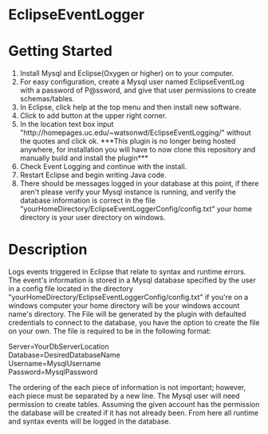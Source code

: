 # EclipseEventLogger

# Getting Started
<ol>
<li> Install Mysql and Eclipse(Oxygen or higher) on to your computer.</li>

<li> For easy configuration, create a Mysql user named EclipseEventLog with a password of P@ssword, and give that user permissions to create schemas/tables.</li>

<li> In Eclipse, click help at the top menu and then install new software.</li>

<li> Click to add button at the upper right corner.</li>

<li> In the location text box input "http://homepages.uc.edu/~watsonwd/EclipseEventLogging/" without the quotes and click ok. ***This plugin is no longer being hosted anywhere, for installation you will have to now clone this repository and manually build and install the plugin***</li>

<li> Check Event Logging and continue with the install.</li>

<li> Restart Eclipse and begin writing Java code.</li>

<li> There should be messages logged in your database at this point, if there aren't please verify your Mysql instance is running, and verify the database information is correct in the file "yourHomeDirectory/EclipseEventLoggerConfig/config.txt" your home directory is your user directory on windows.</li>
</ol>

# Description
Logs events triggered in Eclipse that relate to syntax and runtime errors. The event's information is stored in a Mysql database specified by the user in a config file located in the directory "yourHomeDirectory/EclipseEventLoggerConfig/config.txt" if you're on a windows computer your home directory will be your windows account name's directory. The File will be generated by the plugin with defaulted credentials to connect to the database, you have the option to create the file on your own. The file is required to be in the following format:<br>
 
Server=YourDbServerLocation<br>
Database=DesiredDatabaseName<br> 
Username=MysqlUsername<br>
Password=MysqlPassword<br>
 
The ordering of the each piece of information is not important; however, each piece must be separated by a new line. The Mysql user will need permission to create tables. Assuming the given account has the permission the database will be created if it has not already been. From here all runtime and syntax events will be logged in the database.
